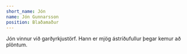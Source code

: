 ```yaml
---
short_name: Jón
name: Jón Gunnarsson
position: Blaðamaður
---
```

Jón vinnur við garðyrkjustörf. Hann er mjög ástríðufullur þegar kemur að plöntum.